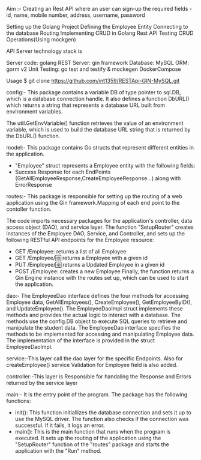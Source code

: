 Aim :- Creating an Rest API where an user can sign-up the required fields - id, name, mobile number, address, username, password 

Setting up the Golang Project
Defining the Employee Entity
Connecting to the database
Routing
Implementing CRUD in Golang Rest API
Testing CRUD Operations(Using mockgen)


API Server technology stack is

Server code: golang
REST Server: gin framework
Database: MySQL
ORM: gorm v2
Unit Testing: go test and testify & mockegen
DockerCompose

Usage
$ git clone https://github.com/int1359/RESTApi-GIN-MySQL.git



config:- This package contains a variable DB of type pointer to sql.DB, which is a database connection handle. It also defines a function DbURL() which returns a string that represents a database URL built from environment variables.

The util.GetEnvVariable() function retrieves the value of an environment variable, which is used to build the database URL string that is returned by the DbURL() function.

model:- This package contains Go structs that represent different entities in the application.
* "Employee" struct represents a Employee entity with the following fields:
* Success Response for each EndPoints (GetAllEmployeeResponse,CreateEmployeeResponse...) along with ErrorResponse

routes:- This package is responsible for setting up the routing of a web application using the Gin framework.Mapping of each end point to the contoller function.

The code imports necessary packages for the application's controller, data access object (DAO), and service layer.
The function "SetupRouter" creates instances of the Employee DAO, Service, and Controller, and sets up the following RESTful API endpoints for the Employee resource:
* GET /Employee: returns a list of all Employee
* GET /Employee/:id: returns a Employee with a given id
* PUT /Employee/:id: returns a Updated Employee in a given id
* POST /Employee: creates a new Employee
Finally, the function returns a Gin Engine instance with the routes set up, which can be used to start the application.

dao:-  The EmployeeDao interface defines the four methods for accessing Employee data, GetAllEmployees(), CreateEmployee(), GetEmployeeByID(), and UpdateEmployee(). 
The EmployeeDaoImpl struct implements these methods and provides the actual logic to interact with a database. The methods use the config.DB object to execute SQL queries to retrieve and manipulate the student data.
The EmployeeDao interface specifies the methods to be implemented for accessing and manipulating Employee data. The implementation of the interface is provided in the struct EmployeeDaoImpl.

service:-This layer call the dao layer for the specific Endpoints. Also for createEmployee() service Validation for Employee field is also added.

controller:-This layer is Responsible for handaling the Response and Errors returned by the service layer

main:- It is the entry point of the program. The package has the following functions:
* init(): This function initiallizes the database connection and sets it up to use the MySQL driver. The function also checks if the connection was successful. If it fails, it logs an error.
* main(): This is the main function that runs when the program is executed. It sets up the routing of the application using the "SetupRouter" function of the "routes" package and starts the application with the "Run" method.




